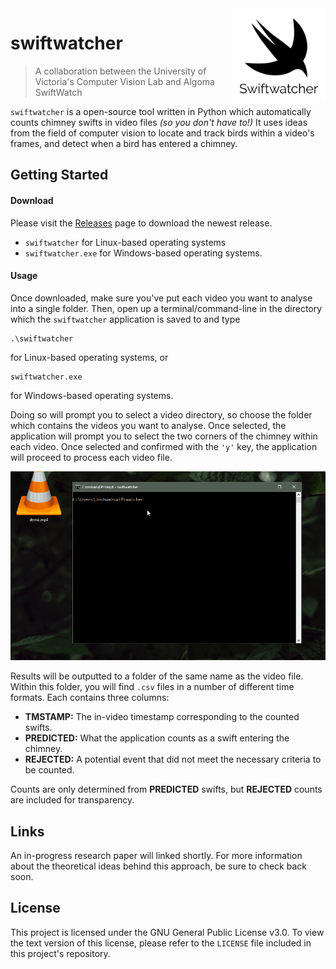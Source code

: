 <img src="data/logo.png" align="right" width="150" height="150"/>

# swiftwatcher
> A collaboration between the University of Victoria's Computer Vision 
Lab and Algoma SwiftWatch

`swiftwatcher` is a open-source tool written in Python which 
automatically counts chimney swifts in video files _(so you don't have 
to!)_ It uses ideas from the field of computer vision to locate and 
track birds within a video's frames, and detect when a bird has entered 
a chimney.

## Getting Started

#### Download

Please visit the 
[Releases](https://github.com/joshuacwnewton/swiftwatcher/releases) page
to download the newest release.
 * `swiftwatcher` for Linux-based 
operating systems
 * `swiftwatcher.exe` for Windows-based operating systems.

#### Usage

Once downloaded, make sure you've put each video you want to
analyse into a single folder. Then, open up a terminal/command-line in 
the directory which the `swiftwatcher` application is saved to and type

```
.\swiftwatcher
``` 
for Linux-based operating systems, or
```
swiftwatcher.exe
```
for Windows-based operating systems.

Doing so will prompt you to select a video directory, so choose the 
folder which contains the videos you want to analyse. Once selected, 
the application will prompt you to select the two corners of the 
chimney within each video. Once selected and confirmed with the `'y'` 
key, the application will proceed to process each video file.

![Swiftwatcher Demo](data/screenshots/demo.gif)

Results will be outputted to a folder of the same name as the video 
file. Within this folder, you will find `.csv` files in a number of 
different time formats. Each contains three columns: 

* **TMSTAMP:** The in-video timestamp corresponding to the counted 
swifts.
* **PREDICTED:** What the application counts as a swift entering the 
chimney.
* **REJECTED:** A potential event that did not meet the 
necessary criteria to be counted.

Counts are only determined from **PREDICTED** swifts, but **REJECTED**
counts are included for transparency. 

## Links

An in-progress research paper will linked shortly. For more information
about the theoretical ideas behind this approach, be sure to check back
soon.

## License

This project is licensed under the GNU General Public License v3.0. To
view the text version of this license, please refer to the `LICENSE`
file included in this project's repository.

